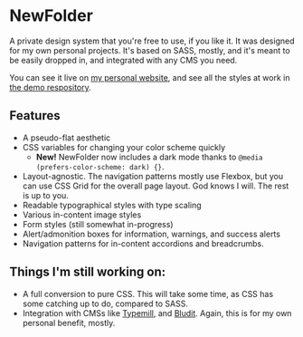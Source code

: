 # NewFolder

A private design system that you're free to use, if you like it. It was designed for my own personal projects. It's based on SASS, mostly, and it's meant to be easily dropped in, and integrated with any CMS you need.

You can see it live on [my personal website](https://ezequiel.works), and see all the styles at work in [the demo respository](https://github.com/EzequielBruni/NewFolder-Demo).

## Features

* A pseudo-flat aesthetic
* CSS variables for changing your color scheme quickly
    * **New!** NewFolder now includes a dark mode thanks to `@media (prefers-color-scheme: dark) {}`.
* Layout-agnostic. The navigation patterns mostly use Flexbox, but you can use CSS Grid for the overall page layout. God knows I will. The rest is up to you.
* Readable typographical styles with type scaling
* Various in-content image styles
* Form styles (still somewhat in-progress)
* Alert/admonition boxes for information, warnings, and success alerts
* Navigation patterns for in-content accordions and breadcrumbs.

## Things I'm still working on:

* A full conversion to pure CSS. This will take some time, as CSS has some catching up to do, compared to SASS.
* Integration with CMSs like [Typemill](https://typemill.net), and [Bludit](https://www.bludit.com). Again, this is for my own personal benefit, mostly.
